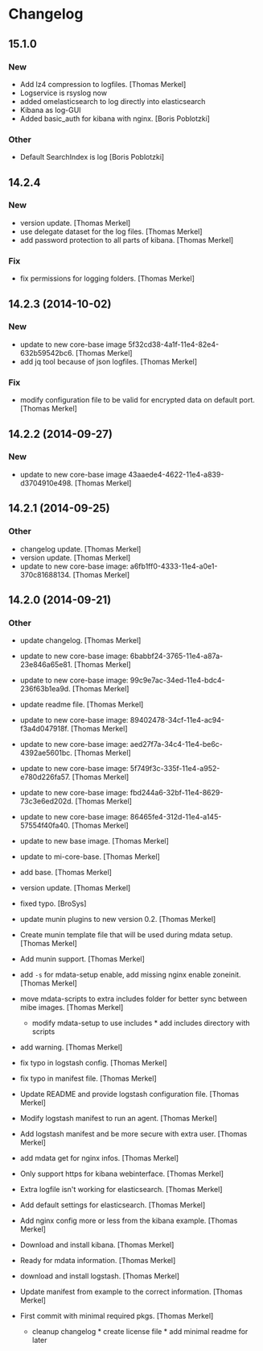 # Changelog

## 15.1.0

### New

* Add lz4 compression to logfiles. [Thomas Merkel]
* Logservice is rsyslog now
* added omelasticsearch to log directly into elasticsearch
* Kibana as log-GUI
* Added basic_auth for kibana with nginx. [Boris Poblotzki]

### Other

* Default SearchIndex is log [Boris Poblotzki]

## 14.2.4

### New

* version update. [Thomas Merkel]
* use delegate dataset for the log files. [Thomas Merkel]
* add password protection to all parts of kibana. [Thomas Merkel]

### Fix

* fix permissions for logging folders. [Thomas Merkel]

## 14.2.3 (2014-10-02)

### New

* update to new core-base image 5f32cd38-4a1f-11e4-82e4-632b59542bc6. [Thomas Merkel]
* add jq tool because of json logfiles. [Thomas Merkel]

### Fix

* modify configuration file to be valid for encrypted data on default port. [Thomas Merkel]

## 14.2.2 (2014-09-27)

### New

* update to new core-base image 43aaede4-4622-11e4-a839-d3704910e498. [Thomas Merkel]

## 14.2.1 (2014-09-25)

### Other

* changelog update. [Thomas Merkel]
* version update. [Thomas Merkel]
* update to new core-base image: a6fb1ff0-4333-11e4-a0e1-370c81688134. [Thomas Merkel]

## 14.2.0 (2014-09-21)

### Other

* update changelog. [Thomas Merkel]
* update to new core-base image: 6babbf24-3765-11e4-a87a-23e846a65e81. [Thomas Merkel]
* update to new core-base image: 99c9e7ac-34ed-11e4-bdc4-236f63b1ea9d. [Thomas Merkel]
* update readme file. [Thomas Merkel]
* update to new core-base image: 89402478-34cf-11e4-ac94-f3a4d047918f. [Thomas Merkel]
* update to new core-base image: aed27f7a-34c4-11e4-be6c-4392ae5601bc. [Thomas Merkel]
* update to new core-base image: 5f749f3c-335f-11e4-a952-e780d226fa57. [Thomas Merkel]
* update to new core-base image: fbd244a6-32bf-11e4-8629-73c3e6ed202d. [Thomas Merkel]
* update to new core-base image: 86465fe4-312d-11e4-a145-57554f40fa40. [Thomas Merkel]
* update to new base image. [Thomas Merkel]
* update to mi-core-base. [Thomas Merkel]
* add base. [Thomas Merkel]
* version update. [Thomas Merkel]
* fixed typo. [BroSys]
* update munin plugins to new version 0.2. [Thomas Merkel]
* Create munin template file that will be used during mdata setup. [Thomas Merkel]
* Add munin support. [Thomas Merkel]
* add `-s` for mdata-setup enable, add missing nginx enable zoneinit. [Thomas Merkel]
* move mdata-scripts to extra includes folder for better sync between mibe images. [Thomas Merkel]

    * modify mdata-setup to use includes * add includes directory with
    scripts

* add warning. [Thomas Merkel]
* fix typo in logstash config. [Thomas Merkel]
* fix typo in manifest file. [Thomas Merkel]
* Update README and provide logstash configuration file. [Thomas Merkel]
* Modify logstash manifest to run an agent. [Thomas Merkel]
* Add logstash manifest and be more secure with extra user. [Thomas Merkel]
* add mdata get for nginx infos. [Thomas Merkel]
* Only support https for kibana webinterface. [Thomas Merkel]
* Extra logfile isn't working for elasticsearch. [Thomas Merkel]
* Add default settings for elasticsearch. [Thomas Merkel]
* Add nginx config more or less from the kibana example. [Thomas Merkel]
* Download and install kibana. [Thomas Merkel]
* Ready for mdata information. [Thomas Merkel]
* download and install logstash. [Thomas Merkel]
* Update manifest from example to the correct information. [Thomas Merkel]
* First commit with minimal required pkgs. [Thomas Merkel]

    * cleanup changelog * create license file * add minimal readme for
    later


